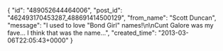  {
   "id": "489052644464006",
   "post_id": "462493170453287_488691414500129",
   "from_name": "Scott Duncan",
   "message": "I used to love \"Bond Girl\" names!\n\nCunt Galore was my fave...  I think that was the name...",
   "created_time": "2013-03-06T22:05:43+0000"
 }
